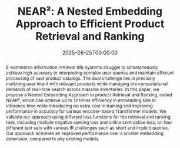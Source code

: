 ---
title: "NEAR²: A Nested Embedding Approach to Efficient Product Retrieval and Ranking"
date: 2025-06-25T00:00:00
authors: ["Shenbin Qian", "Diptesh Kanojia", "Samarth Agrawal", "Hadeel Saadany", "Swapnil Bhosale", "Constantin Orăsan", "Zhe Wu"]
publication_types: ["3"]
abstract: "E-commerce information retrieval (IR) systems struggle to simultaneously achieve high accuracy in interpreting complex user queries and maintain efficient processing of vast product catalogs. The dual challenge lies in precisely matching user intent with relevant products while managing the computational demands of real-time search across massive inventories. In this paper, we propose a Nested Embedding Approach to product Retrieval and Ranking, called NEAR², which can achieve up to 12 times efficiency in embedding size at inference time while introducing no extra cost in training and improving performance in accuracy for various encoder-based Transformer models. We validate our approach using different loss functions for the retrieval and ranking task, including multiple negative ranking loss and online contrastive loss, on four different test sets with various IR challenges such as short and implicit queries. Our approach achieves an improved performance over a smaller embedding dimension, compared to any existing models."
featured: false
publication: "Workshop on eCommerce @ SIGIR 2025"
url_pdf: "https://sigir-ecom.github.io/eCom25Papers/paper_20.pdf"
url_preprint: "https://arxiv.org/abs/2506.19743"
url_poster: "files/poster-near2-sigir-ecom-2025-embeddings.pdf"
tags: ["product retrieval", "ranking", "e-commerce", "embeddings", "information retrieval"]
---